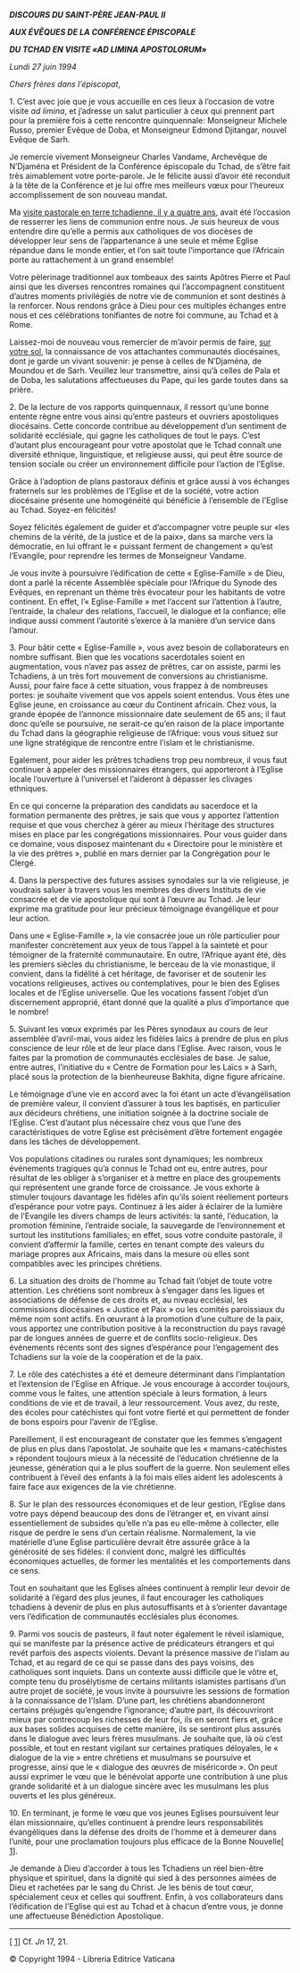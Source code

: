 ***DISCOURS DU SAINT-PÈRE JEAN-PAUL II***

***AUX ÉVÊQUES DE LA CONFÉRENCE ÉPISCOPALE***

***DU TCHAD EN VISITE «AD LIMINA APOSTOLORUM»***

*Lundi 27 juin 1994*

*Chers frères dans l’épiscopat*,

1\. C’est avec joie que je vous accueille en ces lieux à l’occasion de votre visite *ad limina*, et j’adresse un salut particulier à ceux qui prennent part pour la première fois à cette rencontre quinquennale: Monseigneur Michele Russo, premier Evêque de Doba, et Monseigneur Edmond Djitangar, nouvel Evêque de Sarh.

Je remercie vivement Monseigneur Charles Vandame, Archevêque de N’Djaména et Président de la Conférence épiscopale du Tchad, de s’être fait très aimablement votre porte-parole. Je le félicite aussi d’avoir été reconduit à la tête de la Conférence et je lui offre mes meilleurs vœux pour l’heureux accomplissement de son nouveau mandat.

Ma [visite pastorale en terre tchadienne, il y a quatre ans](http://www.vatican.va/holy_father/john_paul_ii/travels/sub_index1990/trav_ovest-africa_fr.htm), avait été l’occasion de resserrer les liens de communion entre nous. Je suis heureux de vous entendre dire qu’elle a permis aux catholiques de vos diocèses de développer leur sens de l’appartenance à une seule et même Eglise répandue dans le monde entier, et l’on sait toute l’importance que l’Africain porte au rattachement à un grand ensemble!

Votre pèlerinage traditionnel aux tombeaux des saints Apôtres Pierre et Paul ainsi que les diverses rencontres romaines qui l’accompagnent constituent d’autres moments privilégiés de notre vie de communion et sont destinés à la renforcer. Nous rendons grâce à Dieu pour ces multiples échanges entre nous et ces célébrations tonifiantes de notre foi commune, au Tchad et à Rome.

Laissez-moi de nouveau vous remercier de m’avoir permis de faire, [sur votre sol](http://www.vatican.va/holy_father/john_paul_ii/travels/sub_index1990/trav_ovest-africa_fr.htm), la connaissance de vos attachantes communautés diocésaines, dont je garde un vivant souvenir: je pense à celles de N’Djaména, de Moundou et de Sarh. Veuillez leur transmettre, ainsi qu’à celles de Pala et de Doba, les salutations affectueuses du Pape, qui les garde toutes dans sa prière.

2\. De la lecture de vos rapports quinquennaux, il ressort qu’une bonne entente règne entre vous ainsi qu’entre pasteurs et ouvriers apostoliques diocésains. Cette concorde contribue au développement d’un sentiment de solidarité ecclésiale, qui gagne les catholiques de tout le pays. C’est d’autant plus encourageant pour votre apostolat que le Tchad connaît une diversité ethnique, linguistique, et religieuse aussi, qui peut être source de tension sociale ou créer un environnement difficile pour l’action de l’Eglise.

Grâce à l’adoption de plans pastoraux définis et grâce aussi à vos échanges fraternels sur les problèmes de l’Eglise et de la société, votre action diocésaine présente une homogénéité qui bénéficie à l’ensemble de l’Eglise au Tchad. Soyez-en félicités!

Soyez félicités également de guider et d’accompagner votre peuple sur «les chemins de la vérité, de la justice et de la paix», dans sa marche vers la démocratie, en lui offrant le « puissant ferment de changement » qu’est l’Evangile, pour reprendre les termes de Monseigneur Vandame.

Je vous invite à poursuivre l’édification de cette « Eglise-Famille » de Dieu, dont a parlé la récente Assemblée spéciale pour l’Afrique du Synode des Evêques, en reprenant un thème très évocateur pour les habitants de votre continent. En effet, l’« Eglise-Famille » met l’accent sur l’attention à l’autre, l’entraide, la chaleur des relations, l’accueil, le dialogue et la confiance; elle indique aussi comment l’autorité s’exerce à la manière d’un service dans l’amour.

3\. Pour bâtir cette « Eglise-Famille », vous avez besoin de collaborateurs en nombre suffisant. Bien que les vocations sacerdotales soient en augmentation, vous n’avez pas assez de prêtres, car on assiste, parmi les Tchadiens, à un très fort mouvement de conversions au christianisme. Aussi, pour faire face à cette situation, vous frappez à de nombreuses portes: je souhaite vivement que vos appels soient entendus. Vous êtes une Eglise jeune, en croissance au cœur du Continent africain. Chez vous, la grande épopée de l’annonce missionnaire date seulement de 65 ans; il faut donc qu’elle se poursuive, ne serait-ce qu’en raison de la place importante du Tchad dans la géographie religieuse de l’Afrique: vous vous situez sur une ligne stratégique de rencontre entre l’islam et le christianisme.

Egalement, pour aider les prêtres tchadiens trop peu nombreux, il vous faut continuer à appeler des missionnaires étrangers, qui apporteront à l’Eglise locale l’ouverture à l’universel et l’aideront à dépasser les clivages ethniques.

En ce qui concerne la préparation des candidats au sacerdoce et la formation permanente des prêtres, je sais que vous y apportez l’attention requise et que vous cherchez à gérer au mieux l’héritage des structures mises en place par les congrégations missionnaires. Pour vous guider dans ce domaine, vous disposez maintenant du « Directoire pour le ministère et la vie des prêtres », publié en mars dernier par la Congrégation pour le Clergé.

4\. Dans la perspective des futures assises synodales sur la vie religieuse, je voudrais saluer à travers vous les membres des divers Instituts de vie consacrée et de vie apostolique qui sont à l’œuvre au Tchad. Je leur exprime ma gratitude pour leur précieux témoignage évangélique et pour leur action.

Dans une « Eglise-Famille », la vie consacrée joue un rôle particulier pour manifester concrètement aux yeux de tous l’appel à la sainteté et pour témoigner de la fraternité communautaire. En outre, l’Afrique ayant été, dès les premiers siècles du christianisme, le berceau de la vie monastique, il convient, dans la fidélité à cet héritage, de favoriser et de soutenir les vocations religieuses, actives ou contemplatives, pour le bien des Eglises locales et de l’Eglise universelle. Que les vocations fassent l’objet d’un discernement approprié, étant donné que la qualité a plus d’importance que le nombre!

5\. Suivant les vœux exprimés par les Pères synodaux au cours de leur assemblée d’avril-mai, vous aidez les fidèles laïcs à prendre de plus en plus conscience de leur rôle et de leur place dans l’Eglise. Avec raison, vous le faites par la promotion de communautés ecclésiales de base. Je salue, entre autres, l’initiative du « Centre de Formation pour les Laïcs » à Sarh, placé sous la protection de la bienheureuse Bakhita, digne figure africaine.

Le témoignage d’une vie en accord avec la foi étant un acte d’évangélisation de première valeur, il convient d’assurer à tous les baptisés, en particulier aux décideurs chrétiens, une initiation soignée à la doctrine sociale de l’Eglise. C’est d’autant plus nécessaire chez vous que l’une des caractéristiques de votre Eglise est précisément d’être fortement engagée dans les tâches de développement.

Vos populations citadines ou rurales sont dynamiques; les nombreux événements tragiques qu’a connus le Tchad ont eu, entre autres, pour résultat de les obliger à s’organiser et à mettre en place des groupements qui représentent une grande force de croissance. Je vous exhorte à stimuler toujours davantage les fidèles afin qu’ils soient réellement porteurs d’espérance pour votre pays. Continuez à les aider à éclairer de la lumière de l’Evangile les divers champs de leurs activités: la santé, l’éducation, la promotion féminine, l’entraide sociale, la sauvegarde de l’environnement et surtout les institutions familiales; en effet, sous votre conduite pastorale, il convient d’affermir la famille, certes en tenant compte des valeurs du mariage propres aux Africains, mais dans la mesure où elles sont compatibles avec les principes chrétiens.

6\. La situation des droits de l’homme au Tchad fait l’objet de toute votre attention. Les chrétiens sont nombreux à s’engager dans les ligues et associations de défense de ces droits et, au niveau ecclésial, les commissions diocésaines « Justice et Paix » ou les comités paroissiaux du même nom sont actifs. En œuvrant à la promotion d’une culture de la paix, vous apportez une contribution positive à la reconstruction du pays ravagé par de longues années de guerre et de conflits socio-religieux. Des événements récents sont des signes d’espérance pour l’engagement des Tchadiens sur la voie de la coopération et de la paix.

7\. Le rôle des catéchistes a été et demeure déterminant dans l’implantation et l’extension de l’Eglise en Afrique. Je vous encourage à accorder toujours, comme vous le faites, une attention spéciale à leurs formation, à leurs conditions de vie et de travail, à leur ressourcement. Vous avez, du reste, des écoles pour catéchistes qui font votre fierté et qui permettent de fonder de bons espoirs pour l’avenir de l’Eglise.

Pareillement, il est encourageant de constater que les femmes s’engagent de plus en plus dans l’apostolat. Je souhaite que les « mamans-catéchistes » répondent toujours mieux à la nécessité de l’éducation chrétienne de la jeunesse, génération qui a le plus souffert de la guerre. Non seulement elles contribuent à l’éveil des enfants à la foi mais elles aident les adolescents à faire face aux exigences de la vie chrétienne.

8\. Sur le plan des ressources économiques et de leur gestion, l’Eglise dans votre pays dépend beaucoup des dons de l’étranger et, en vivant ainsi essentiellement de subsides qu’elle n’a pas eu elle-même à collecter, elle risque de perdre le sens d’un certain réalisme. Normalement, la vie matérielle d’une Eglise particulière devrait être assurée grâce à la générosité de ses fidèles: il convient donc, malgré les difficultés économiques actuelles, de former les mentalités et les comportements dans ce sens.

Tout en souhaitant que les Eglises aînées continuent à remplir leur devoir de solidarité à l’égard des plus jeunes, il faut encourager les catholiques tchadiens à devenir de plus en plus autosuffisants et à s’orienter davantage vers l’édification de communautés ecclésiales plus économes.

9\. Parmi vos soucis de pasteurs, il faut noter également le réveil islamique, qui se manifeste par la présence active de prédicateurs étrangers et qui revêt parfois des aspects violents. Devant la présence massive de l’islam au Tchad, et au regard de ce qui se passe dans des pays voisins, des catholiques sont inquiets. Dans un contexte aussi difficile que le vôtre et, compte tenu du prosélytisme de certains militants islamistes partisans d’un autre projet de société, je vous invite à poursuivre les sessions de formation à la connaissance de l’Islam. D’une part, les chrétiens abandonneront certains préjugés qu’engendre l’ignorance; d’autre part, ils découvriront mieux par contrecoup les richesses de leur foi, ils en seront fiers et, grâce aux bases solides acquises de cette manière, ils se sentiront plus assurés dans le dialogue avec leurs frères musulmans. Je souhaite que, là où c’est possible, et tout en restant vigilant sur certaines pratiques déloyales, le « dialogue de la vie » entre chrétiens et musulmans se poursuive et progresse, ainsi que le « dialogue des œuvres de miséricorde ». On peut aussi exprimer le vœu que le bénévolat apporte une contribution à une plus grande solidarité et à un dialogue sincère avec les musulmans les plus ouverts et les plus généreux.

10\. En terminant, je forme le vœu que vos jeunes Eglises poursuivent leur élan missionnaire, qu’elles continuent à prendre leurs responsabilités évangéliques dans la défense des droits de l’homme et à demeurer dans l’unité, pour une proclamation toujours plus efficace de la Bonne Nouvelle\[ [1](#_ftn1 "")\].

Je demande à Dieu d’accorder à tous les Tchadiens un réel bien-être physique et spirituel, dans la dignité qui sied à des personnes aimées de Dieu et rachetées par le sang du Christ. Je les bénis de tout cœur, spécialement ceux et celles qui souffrent. Enfin, à vos collaborateurs dans l’édification de l’Eglise qui est au Tchad et à chacun d’entre vous, je donne une affectueuse Bénédiction Apostolique.

* * *

\[ [1](#_ftnref1 "")\] Cf. *Jn* 17, 21.

© Copyright 1994 \- Libreria Editrice Vaticana